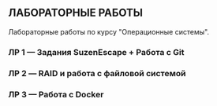 ## ЛАБОРАТОРНЫЕ РАБОТЫ

Лабораторные работы по курсу "Операционные системы".

### ЛР 1 — Задания SuzenEscape + Работа с Git
### ЛР 2 — RAID и работа с файловой системой
### ЛР 3 — Работа с Docker

